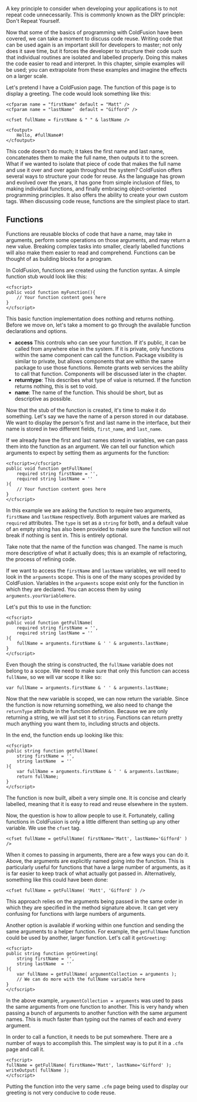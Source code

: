 A key principle to consider when developing your applications is to not repeat code unnecessarily. This is commonly known as the DRY principle: Don't Repeat Yourself.

Now that some of the basics of programming with ColdFusion have been
covered, we can take a moment to discuss code reuse. Writing code that
can be used again is an important skill for developers to master; not
only does it save time, but it forces the developer to structure their
code such that individual routines are isolated and labelled properly.
Doing this makes the code easier to read and interpret. In this chapter,
simple examples will be used; you can extrapolate from these examples
and imagine the effects on a larger scale.

Let's pretend I have a ColdFusion page. The function of this page is to
display a greeting. The code would look something like this:

~~~~ {.prettyprint}
<cfparam name = "firstName" default = "Matt" />
<cfparam name = "lastName"  default = "Gifford" />

<cfset fullName = firstName & " " & lastName />

<cfoutput>
    Hello, #fullName#!
</cfoutput>
~~~~

This code doesn't do much; it takes the first name and last name,
concatenates them to make the full name, then outputs it to the screen.
What if we wanted to isolate that piece of code that makes the full name
and use it over and over again throughout the system? ColdFusion offers
several ways to structure your code for reuse. As the language has grown
and evolved over the years, it has gone from simple inclusion of files,
to making individual functions, and finally embracing object-oriented
programming principles. It also offers the ability to create your own
custom tags. When discussing code reuse, functions are the simplest
place to start.

Functions
---------

Functions are reusable blocks of code that have a name, may take in
arguments, perform some operations on those arguments, and may return a
new value. Breaking complex tasks into smaller, clearly labelled
functions will also make them easier to read and comprehend. Functions
can be thought of as building blocks for a program.

In ColdFusion, functions are created using the function syntax. A simple
function stub would look like this:

~~~~ {.prettyprint}
<cfscript>
public void function myFunction(){
    // Your function content goes here
}
</cfscript>
~~~~

This basic function implementation does nothing and returns nothing. Before we move on, let's take a moment to go through the available function declarations and options.

-   **access** This controls who can see your function. If it's public,
    it can be called from anywhere else in the system. If it is private,
    only functions within the same component can call the function.
    Package visibility is similar to private, but allows components that
    are within the same package to use those functions. Remote grants
    web services the ability to call that function. Components will be
    discussed later in the chapter.
-   **returntype**: This describes what type of value is returned. If
    the function returns nothing, this is set to void.
-   **name**: The name of the function. This should be short, but as
    descriptive as possible.

Now that the stub of the function is created, it's time to make it do
something. Let's say we have the name of a person stored in our
database. We want to display the person's first and last name in the
interface, but their name is stored in two different fields,
`first_name`, and `last_name`.

If we already have the first and last names stored in variables, we can
pass them into the function as an argument. We can tell our function
which arguments to expect by setting them as arguments for the function:

~~~~ {.prettyprint}
<cfscript></cfscript>
public void function getFullName(
    required string firstName = '',
    required string lastName = ''
){
    // Your function content goes here
}
</cfscript>
~~~~

In this example we are asking the function to require two arguments, `firstName` and `lastName` respectively.
Both argument values are marked as `required` attributes. The `type` is set as a `string` for both, and a default value of an empty string has also been provided to make sure the function will not break if nothing is sent in. This is entirely optional.

Take note that the name of the function was changed. The name is much
more descriptive of what it actually does; this is an example of
refactoring, the process of refining code.

If we want to access the `firstName` and `lastName` variables, we will need
to look in the `arguments` scope. This is one of the many scopes provided
by ColdFusion. Variables in the `arguments` scope exist only for the
function in which they are declared. You can access them by using
`arguments.yourVariableHere`.

Let's put this to use in the function:

~~~~ {.prettyprint}
<cfscript>
public void function getFullName(
    required string firstName = '',
    required string lastName = ''
){
    fullName = arguments.firstName & ' ' & arguments.lastName;
}
</cfscript>
~~~~

Even though the string is constructed, the `fullName` variable does not
belong to a scope. We need to make sure that only this function can
access `fullName`, so we will var scope it like so:

~~~~ {.prettyprint}
var fullName = arguments.firstName & ' ' & arguments.lastName;
~~~~

Now that the new variable is scoped, we can now return the variable. Since the function is now returning
something, we also need to change the `returnType` attribute in the
function definition. Because we are only returning a string, we will just set
it to `string`. Functions can return pretty much anything you want them
to, including structs and objects.

In the end, the function ends up looking like this:

~~~~ {.prettyprint}
<cfscript>
public string function getFullName(
    string firstName = '',
    string lastName  = ''
){
    var fullName = arguments.firstName & ' ' & arguments.lastName;
    return fullName;
}
</cfscript>
~~~~

The function is now built, albeit a very simple one. It is concise and
clearly labelled, meaning that it is easy to read and reuse elsewhere in
the system.

Now, the question is how to allow people to use it. Fortunately, calling
functions in ColdFusion is only a little different than setting up any
other variable. We use the `cfset` tag.

~~~~ {.prettyprint}
<cfset fullName = getFullName( firstName='Matt', lastName='Gifford' ) />
~~~~

When it comes to passing in arguments, there are a few ways you can do
it. Above, the arguments are explicitly named going into the function.
This is particularly useful for functions that have a large number of
arguments, as it is far easier to keep track of what actually got passed
in. Alternatively, something like this could have been done:

~~~~ {.prettyprint}
<cfset fullName = getFullName( 'Matt', 'Gifford' ) />
~~~~

This approach relies on the arguments being passed in the same order in
which they are specified in the method signature above. It can get very
confusing for functions with large numbers of arguments.

Another option is available if working within one function and sending
the same arguments to a helper function. For example, the `getFullName`
function could be used by another, larger function. Let's call it
`getGreeting`:

~~~~ {.prettyprint}
<cfscript>
public string function getGreeting(
    string firstName = '',
    string lastName  = ''
){
    var fullName = getFullName( argumentCollection = arguments );
    // We can do more with the fullName variable here
}
</cfscript>
~~~~

In the above example, `argumentCollection = arguments` was used to pass
the same arguments from one function to another. This is very handy when
passing a bunch of arguments to another function with the same argument
names. This is much faster than typing out the names of each and every
argument.

In order to call a function, it needs to be put somewhere. There are a
number of ways to accomplish this. The simplest way is to put it in a
`.cfm` page and call it.

~~~~ {.prettyprint}
<cfscript>
fullName = getFullName( firstName='Matt', lastName='Gifford' );
writeOutput( fullName );
</cfscript>
~~~~

Putting the function into the very same `.cfm` page being used to display
our greeting is not very conducive to code reuse.

